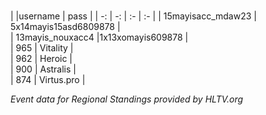 ### 

|  |username | pass    |
| -: | -: | :- | :- |
|      15mayisacc_mdaw23 | 5x14mayis15asd6809878      |   
|      13mayis_nouxacc4 |1x13xomayis609878    |    
|       965 | Vitality             |         
|        962 | Heroic               |       
|        900 | Astralis             |          
|       874 | Virtus.pro           |              




_Event data for Regional Standings provided by HLTV.org_
